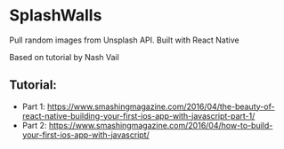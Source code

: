 # SplashWalls
Pull random images from Unsplash API. Built with React Native

Based on tutorial by Nash Vail

## Tutorial:
* Part 1: https://www.smashingmagazine.com/2016/04/the-beauty-of-react-native-building-your-first-ios-app-with-javascript-part-1/
* Part 2: https://www.smashingmagazine.com/2016/04/how-to-build-your-first-ios-app-with-javascript/
